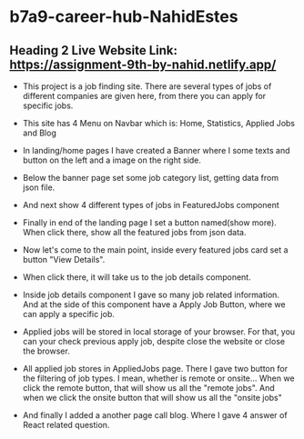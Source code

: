 # b7a9-career-hub-NahidEstes

## Heading 2 Live Website Link: https://assignment-9th-by-nahid.netlify.app/

- This project is a job finding site. There are several types of jobs of different companies are given here, from there you can apply for specific jobs.

* This site has 4 Menu on Navbar which is: Home, Statistics, Applied Jobs and Blog

* In landing/home pages I have created a Banner where I some texts and button on the left and a image on the right side.

* Below the banner page set some job category list, getting data from json file.

* And next show 4 different types of jobs in FeaturedJobs component

* Finally in end of the landing page I set a button named(show more). When click there, show all the featured jobs from json data.

* Now let's come to the main point, inside every featured jobs card set a button "View Details".

* When click there, it will take us to the job details component.

* Inside job details component I gave so many job related information. And at the side of this component have a Apply Job Button, where we can apply a specific job.

* Applied jobs will be stored in local storage of your browser. For that, you can your check previous apply job, despite close the website or close the browser.

* All applied job stores in AppliedJobs page. There I gave two button for the filtering of job types. I mean, whether is remote or onsite... When we click the remote button, that will show us all the "remote jobs". And when we click the onsite button that will show us all the "onsite jobs"

* And finally I added a another page call blog. Where I gave 4 answer of React related question.
